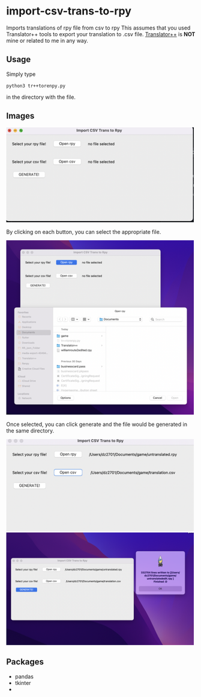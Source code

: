 # import-csv-trans-to-rpy
Imports translations of rpy file from csv to rpy
This assumes that you used Translator++ tools to export your translation to .csv file. 
<a href="">Translator++<a/> is <b>NOT</b> mine or related to me in any way. 

## Usage
Simply type 
```
python3 tr++torenpy.py
```

in the directory with the file.

## Images
<img src="/assets/1.png" width="500"/>

By clicking on each button, you can select the appropriate file.

<img src="/assets/2.png" width="500"/>

Once selected, you can click generate and the file would be generated in the same directory.

<img src="/assets/3.png" width="500"/>

<img src="/assets/4.png" width="500"/>


## Packages 
- pandas 
- tkinter
- 
